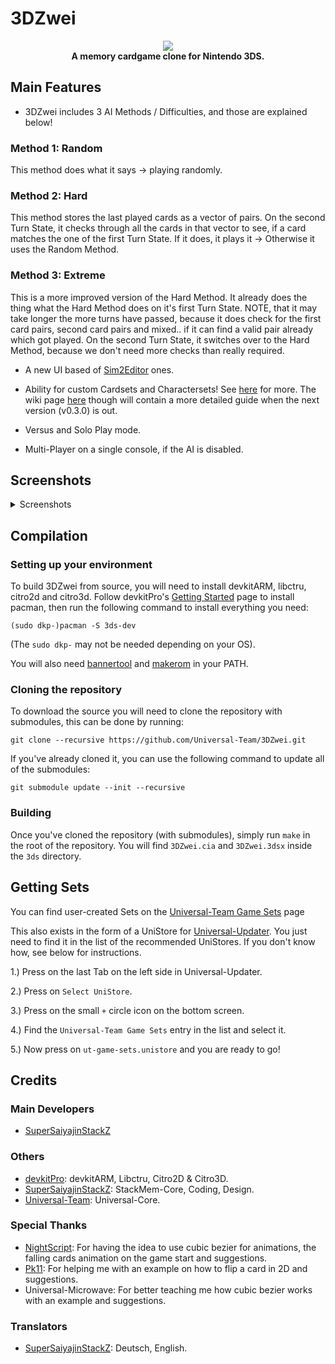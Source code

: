 # 3DZwei
<p align="center">
	<a href="https://github.com/Universal-Team/3DZwei/releases/latest"><img src="https://github.com/Universal-Team/3DZwei/blob/master/resources/logos/logo.png"></a><br>
	<b>A memory cardgame clone for Nintendo 3DS.</b><br>
</p>

## Main Features
* 3DZwei includes 3 AI Methods / Difficulties, and those are explained below!

### Method 1: Random
This method does what it says -> playing randomly.

### Method 2: Hard
This method stores the last played cards as a vector of pairs. On the second Turn State, it checks through all the cards in that vector to see, if a card matches the one of the first Turn State. If it does, it plays it -> Otherwise it uses the Random Method.

### Method 3: Extreme
This is a more improved version of the Hard Method. It already does the thing what the Hard Method does on it's first Turn State. NOTE, that it may take longer the more turns have passed, because it does check for the first card pairs, second card pairs and mixed.. if it can find a valid pair already which got played. On the second Turn State, it switches over to the Hard Method, because we don't need more checks than really required.


* A new UI based of [Sim2Editor](https://github.com/Universal-Team/Sim2Editor) ones.

* Ability for custom Cardsets and Charactersets! See [here](https://github.com/Universal-Team/3DZwei/tree/master/set-generator/README.md) for more. The wiki page [here](https://github.com/Universal-Team/3DZwei/wiki) though will contain a more detailed guide when the next version (v0.3.0) is out.

* Versus and Solo Play mode.

* Multi-Player on a single console, if the AI is disabled.

## Screenshots

<details><summary>Screenshots</summary>

### AI Selector
![](https://github.com/Universal-Team/3DZwei/blob/master/resources/screenshots/aiSelector.png)

### Card Selector
![](https://github.com/Universal-Team/3DZwei/blob/master/resources/screenshots/cardSelector.png)

### Character Selector
![](https://github.com/Universal-Team/3DZwei/blob/master/resources/screenshots/characterSelector.png)

### Credits
![](https://github.com/Universal-Team/3DZwei/blob/master/resources/screenshots/creditsContributors.png) ![](https://github.com/Universal-Team/3DZwei/blob/master/resources/screenshots/creditsStackMemCore.png) ![](https://github.com/Universal-Team/3DZwei/blob/master/resources/screenshots/creditsUniversalCore.png) ![](https://github.com/Universal-Team/3DZwei/blob/master/resources/screenshots/creditsTranslators1.png) ![](https://github.com/Universal-Team/3DZwei/blob/master/resources/screenshots/creditsTranslators2.png) ![](https://github.com/Universal-Team/3DZwei/blob/master/resources/screenshots/creditsTranslators3.png) ![](https://github.com/Universal-Team/3DZwei/blob/master/resources/screenshots/creditsSpecialThanks.png)

### Game Result
![](https://github.com/Universal-Team/3DZwei/blob/master/resources/screenshots/gameResult.png)

### Game Screen
![](https://github.com/Universal-Team/3DZwei/blob/master/resources/screenshots/gameScreenVersus.png) ![](https://github.com/Universal-Team/3DZwei/blob/master/resources/screenshots/gameScreenSolo.png)

### Game Settings
![](https://github.com/Universal-Team/3DZwei/blob/master/resources/screenshots/gameSettingsGeneral.png) ![](https://github.com/Universal-Team/3DZwei/blob/master/resources/screenshots/gameSettingsPlayers.png)

### Language Selector
![](https://github.com/Universal-Team/3DZwei/blob/master/resources/screenshots/languageSelector.png)

### Main Menu
![](https://github.com/Universal-Team/3DZwei/blob/master/resources/screenshots/mainmenu.png)

### Rules
![](https://github.com/Universal-Team/3DZwei/blob/master/resources/screenshots/rules.png)

### Set Selectors
![](https://github.com/Universal-Team/3DZwei/blob/master/resources/screenshots/cardsetSelectorList.png) ![](https://github.com/Universal-Team/3DZwei/blob/master/resources/screenshots/cardsetSelectorCard.png) ![](https://github.com/Universal-Team/3DZwei/blob/master/resources/screenshots/charactersetSelectorList.png) ![](https://github.com/Universal-Team/3DZwei/blob/master/resources/screenshots/charactersetSelectorChar.png)

### Settings
![](https://github.com/Universal-Team/3DZwei/blob/master/resources/screenshots/settingsConfig.png) ![](https://github.com/Universal-Team/3DZwei/blob/master/resources/screenshots/settingsAnimation.png) ![](https://github.com/Universal-Team/3DZwei/blob/master/resources/screenshots/settingsAppInfo.png)

### Splash
![](https://github.com/Universal-Team/3DZwei/blob/master/resources/screenshots/splash.png)

</details>

## Compilation

### Setting up your environment

To build 3DZwei from source, you will need to install devkitARM, libctru, citro2d and citro3d. Follow devkitPro's [Getting Started](https://devkitpro.org/wiki/Getting_Started) page to install pacman, then run the following command to install everything you need:
```
(sudo dkp-)pacman -S 3ds-dev
```
(The `sudo dkp-` may not be needed depending on your OS).

You will also need [bannertool](https://github.com/Steveice10/bannertool/releases/latest) and [makerom](https://github.com/profi200/Project_CTR/releases/latest) in your PATH.

### Cloning the repository

To download the source you will need to clone the repository with submodules, this can be done by running:
```
git clone --recursive https://github.com/Universal-Team/3DZwei.git
```

If you've already cloned it, you can use the following command to update all of the submodules:
```
git submodule update --init --recursive
```

### Building

Once you've cloned the repository (with submodules), simply run `make` in the root of the repository. You will find `3DZwei.cia` and `3DZwei.3dsx` inside the `3ds` directory.


## Getting Sets
You can find user-created Sets on the [Universal-Team Game Sets](https://game-sets.universal-team.net/) page

This also exists in the form of a UniStore for [Universal-Updater](https://github.com/Universal-Team/Universal-Updater). You just need to find it in the list of the recommended UniStores. If you don't know how, see below for instructions.

1.) Press on the last Tab on the left side in Universal-Updater.

2.) Press on `Select UniStore`.

3.) Press on the small `+` circle icon on the bottom screen.

4.) Find the `Universal-Team Game Sets` entry in the list and select it.

5.) Now press on `ut-game-sets.unistore` and you are ready to go!


## Credits
### Main Developers
- [SuperSaiyajinStackZ](https://github.com/SuperSaiyajinStackZ)

### Others
- [devkitPro](https://github.com/devkitPro): devkitARM, Libctru, Citro2D & Citro3D.
- [SuperSaiyajinStackZ](https://github.com/SuperSaiyajinStackZ): StackMem-Core, Coding, Design.
- [Universal-Team](https://github.com/Universal-Team): Universal-Core.

### Special Thanks
- [NightScript](https://github.com/NightYoshi370): For having the idea to use cubic bezier for animations, the falling cards animation on the game start and suggestions.
- [Pk11](https://github.com/Epicpkmn11): For helping me with an example on how to flip a card in 2D and suggestions.
- Universal-Microwave: For better teaching me how cubic bezier works with an example and suggestions.

### Translators
- [SuperSaiyajinStackZ](https://github.com/SuperSaiyajinStackZ): Deutsch, English.
